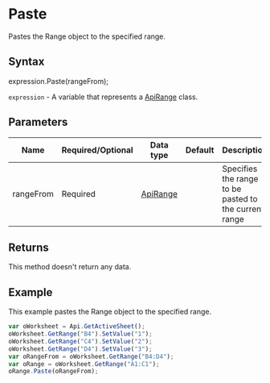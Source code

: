 # Paste

Pastes the Range object to the specified range.

## Syntax

expression.Paste(rangeFrom);

`expression` - A variable that represents a [ApiRange](../ApiRange.md) class.

## Parameters

| **Name** | **Required/Optional** | **Data type** | **Default** | **Description** |
| ------------- | ------------- | ------------- | ------------- | ------------- |
| rangeFrom | Required | [ApiRange](../../ApiRange/ApiRange.md) |  | Specifies the range to be pasted to the current range |

## Returns

This method doesn't return any data.

## Example

This example pastes the Range object to the specified range.

```javascript
var oWorksheet = Api.GetActiveSheet();
oWorksheet.GetRange("B4").SetValue("1");
oWorksheet.GetRange("C4").SetValue("2");
oWorksheet.GetRange("D4").SetValue("3");
var oRangeFrom = oWorksheet.GetRange("B4:D4");
var oRange = oWorksheet.GetRange("A1:C1");
oRange.Paste(oRangeFrom);
```
